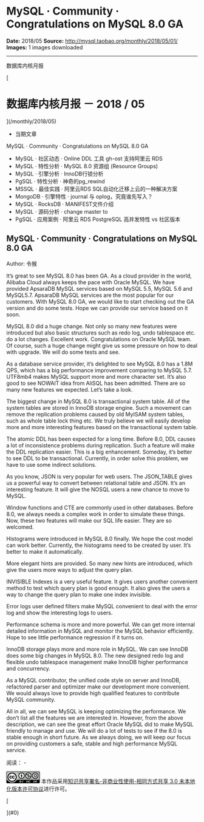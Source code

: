 # MySQL · Community · Congratulations on MySQL 8.0 GA

**Date:** 2018/05
**Source:** http://mysql.taobao.org/monthly/2018/05/01/
**Images:** 1 images downloaded

---

数据库内核月报

 [
 # 数据库内核月报 － 2018 / 05
 ](/monthly/2018/05)

 * 当期文章

 MySQL · Community · Congratulations on MySQL 8.0 GA
* MySQL · 社区动态 · Online DDL 工具 gh-ost 支持阿里云 RDS
* MySQL · 特性分析 · MySQL 8.0 资源组 (Resource Groups)
* MySQL · 引擎分析 · InnoDB行锁分析
* PgSQL · 特性分析 · 神奇的pg_rewind
* MSSQL · 最佳实践 · 阿里云RDS SQL自动化迁移上云的一种解决方案
* MongoDB · 引擎特性 · journal 与 oplog，究竟谁先写入？
* MySQL · RocksDB · MANIFEST文件介绍
* MySQL · 源码分析 · change master to
* PgSQL · 应用案例 · 阿里云 RDS PostgreSQL 高并发特性 vs 社区版本

 ## MySQL · Community · Congratulations on MySQL 8.0 GA 
 Author: 令猴 

 It’s great to see MySQL 8.0 has been GA. As a cloud provider in the world, Alibaba Cloud always keeps the pace with Oracle MySQL. We have provided ApsaraDB MySQL services based on MySQL 5.5, MySQL 5.6 and MySQL5.7. ApsaraDB MySQL services are the most popular for our customers. With MySQL 8.0 GA, we would like to start checking out the GA version and do some tests. Hope we can provide our service based on it soon.

MySQL 8.0 did a huge change. Not only so many new features were introduced but also basic structures such as redo log, undo tablespace etc. do a lot changes. Excellent work. Congratulations on Oracle MySQL team. Of course, such a huge change might give us some pressure on how to deal with upgrade. We will do some tests and see.

As a database service provider, it’s delighted to see MySQL 8.0 has a 1.8M QPS, which has a big performance improvement comparing to MySQL 5.7. UTF8mb4 makes MySQL support more and more character set. It’s also good to see NOWAIT idea from AliSQL has been admitted. There are so many new features we expected. Let’s take a look.

The biggest change in MySQL 8.0 is transactional system table. All of the system tables are stored in InnoDB storage engine. Such a movement can remove the replication problems caused by old MyISAM system tables, such as whole table lock thing etc. We truly believe we will easily develop more and more interesting features based on the transactional system table.

The atomic DDL has been expected for a long time. Before 8.0, DDL causes a lot of inconsistence problems during replication. Such a feature will make the DDL replication easier. This is a big enhancement. Someday, it’s better to see DDL to be transactional. Currently, in order solve this problem, we have to use some indirect solutions.

As you know, JSON is very popular for web users. The JSON_TABLE gives us a powerful way to convert between relational table and JSON. It’s an interesting feature. It will give the NOSQL users a new chance to move to MySQL.

Window functions and CTE are commonly used in other databases. Before 8.0, we always needs a complex work in order to simulate these things. Now, these two features will make our SQL life easier. They are so welcomed.

Histograms were introduced in MySQL 8.0 finally. We hope the cost model can work better. Currently, the histograms need to be created by user. It’s better to make it automatically.

More elegant hints are provided. So many new hints are introduced, which give the users more ways to adjust the query plan.

INVISIBLE Indexes is a very useful feature. It gives users another convenient method to test which query plan is good enough. It also gives the users a way to change the query plan to make one index invisible.

Error logs user defined filters make MySQL convenient to deal with the error log and show the interesting logs to users.

Performance schema is more and more powerful. We can get more internal detailed information in MySQL and monitor the MySQL behavior efficiently. Hope to see little performance regression if it turns on.

InnoDB storage plays more and more role in MySQL. We can see InnoDB does some big changes in MySQL 8.0. The new designed redo log and flexible undo tablespace management make InnoDB higher performance and concurrency.

As a MySQL contributor, the unified code style on server and InnoDB, refactored parser and optimizer make our development more convenient. We would always love to provide high qualified features to contribute MySQL community.

All in all, we can see MySQL is keeping optimizing the performance. We don’t list all the features we are interested in. However, from the above description, we can see the great effort Oracle MySQL did to make MySQL friendly to manage and use. We will do a lot of tests to see if the 8.0 is stable enough in short future. As we always doing, we will keep our focus on providing customers a safe, stable and high performance MySQL service.

 阅读： - 

[![知识共享许可协议](.img/8232d49bd3e9_88x31.png)](http://creativecommons.org/licenses/by-nc-sa/3.0/)
本作品采用[知识共享署名-非商业性使用-相同方式共享 3.0 未本地化版本许可协议](http://creativecommons.org/licenses/by-nc-sa/3.0/)进行许可。

 [

 ](#0)